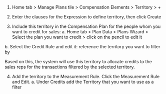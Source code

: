 1.	Home tab > Manage Plans tile > Compensation Elements > Territory > +

2.	Enter the clauses for the Expression to define territory, then click Create

3.	Include this territory in the Compensation Plan for the people whom you want to credit for sales: 
a.	Home tab > Plan Data > Plans Wizard > Select the plan you want to credit > click on the pencil to edit it 

b.	Select the Credit Rule and edit it: reference the territory you want to filter by 

Based on this, the system will use this territory to allocate credits to the sales reps for the transactions filtered by the selected territory. 

4.	Add the territory to the Measurement Rule. Click the Measurement Rule and Edit. 
a.	Under Credits add the Territory that you want to use as a filter 
